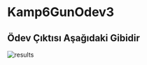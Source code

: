 # Kamp6GunOdev3
## Ödev Çıktısı Aşağıdaki Gibidir
![results](https://user-images.githubusercontent.com/56514839/117587042-9879f300-b124-11eb-812d-40a47806b955.PNG)
